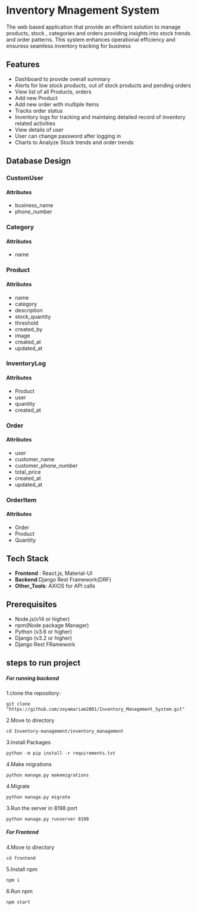 # Inventory Mnagement System

The web based application that provide an efficient solution to manage products, stock , categories and orders providing insights into stock trends and order patterns. This system enhances operational efficiency and ensuress seamless inventory tracking for business


## Features
- Dashboard to provide overall summary
- Alerts for low stock products, out of stock products and pending orders
- View list of all Products, orders
- Add new Product
- Add new order with multiple items
- Tracks order status
- Inventory logs for tracking and maintaing detailed record of inventory related activities
- View details of user
- User can change password after logging in
- Charts to Analyze Stock trends and order trends

## Database Design
### CustomUser
#### Attributes
- business_name
- phone_number

### Category
#### Attributes
- name

### Product
#### Attributes
- name
- category
- description
- stock_quantity
- threshold
- created_by
- image
- created_at
- updated_at

### InventoryLog
#### Attributes
- Product
- user
- quantity
- created_at

### Order
#### Attributes
- user
- customer_name
- customer_phone_number
- total_price
- created_at
- updated_at

### OrderItem
#### Attributes
- Order
- Product
- Quantity



## Tech Stack

- **Frontend** : React.js, Material-UI
- **Backend**:Django Rest Framework(DRF)
- **Other_Tools**: AXIOS for API calls

## Prerequisites
- Node.js(v14 or higher)
- npm(Node package Manager)
- Python (v3.6 or higher)
- Django (v3.2 or higher)
- Django Rest FRamework

## steps to run  project
##### For running backend
1.clone the repository:
```
git clone "https://github.com/zoyamariam2001/Inventory_Management_System.git"
```

2.Move to directory
```
cd Inventory-management/inventory_management
```

3.Install Packages
```
python -m pip install -r requirements.txt
```

4.Make migrations
```
python manage.py makemigrations
```

4.Migrate
```
python manage.py migrate
```

3.Run the server in 8198 port
```
python manage.py runserver 8198
```
##### For Frontend
4.Move to directory
```
cd frontend
```
5.Install npm
```
npm i
```
6.Run npm
```
npm start
```
